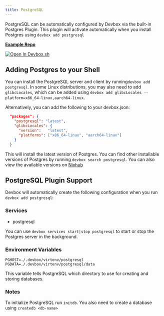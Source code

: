 ```yaml
---
title: PostgreSQL
---
```

PostgreSQL can be automatically configured by Devbox via the built-in Postgres Plugin. This plugin will activate automatically when you install Postgres using `devbox add postgresql`

[**Example Repo**](https://github.com/jetpack-io/devbox/tree/main/examples/databases/postgres)

[![Open In Devbox.sh](https://jetpack.io/img/devbox/open-in-devbox.svg)](https://devbox.sh/open/templates/postgres)

## Adding Postgres to your Shell

You can install the PostgreSQL server and client by running`devbox add postgresql`. In some Linux distributions, you may also need to add `glibcLocales`, which can be added using `devbox add glibcLocales --platform=x86_64-linux,aarch64-linux`.

Alternatively, you can add the following to your devbox.json:

```json
  "packages": {
    "postgresql": "latest",
    "glibcLocales": {
      "version":   "latest",
      "platforms": ["x86_64-linux", "aarch64-linux"]
    }
  }
```

This will install the latest version of Postgres. You can find other installable versions of Postgres by running `devbox search postgresql`. You can also view the available versions on [Nixhub](https://www.nixhub.io/packages/postgresql)

## PostgreSQL Plugin Support

Devbox will automatically create the following configuration when you run `devbox add postgresql`:

### Services
* postgresql

You can use `devbox services start|stop postgresql` to start or stop the Postgres server in the background.

### Environment Variables

`PGHOST=./.devbox/virtenv/postgresql`
`PGDATA=./.devbox/virtenv/postgresql/data`

This variable tells PostgreSQL which directory to use for creating and storing databases.

### Notes

To initialize PostgreSQL run `initdb`. You also need to create a database using `createdb <db-name>`

